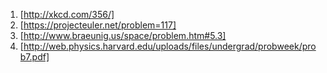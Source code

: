 
1. [http://xkcd.com/356/]
2. [https://projecteuler.net/problem=117]
3. [http://www.braeunig.us/space/problem.htm#5.3]
4. [http://web.physics.harvard.edu/uploads/files/undergrad/probweek/prob7.pdf]

